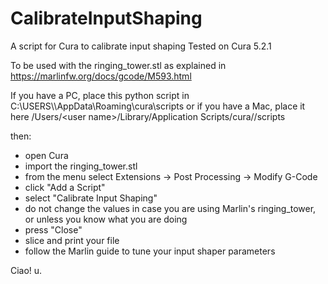 # CalibrateInputShaping
A script for Cura to calibrate input shaping
Tested on Cura 5.2.1

To be used with the ringing_tower.stl as explained in https://marlinfw.org/docs/gcode/M593.html

If you have a PC, place this python script in C:\USERS\\<user name>\AppData\Roaming\cura\scripts
or if you have a Mac, place it here /Users/\<user name>/Library/Application Scripts/cura/<latest cura version>/scripts

then:

- open Cura
- import the ringing_tower.stl
- from the menu select Extensions -> Post Processing -> Modify G-Code
- click "Add a Script"
- select "Calibrate Input Shaping"
- do not change the values in case you are using Marlin's ringing_tower, or unless you know what you are doing
- press "Close"
- slice and print your file
- follow the Marlin guide to tune your input shaper parameters

Ciao!
u.
